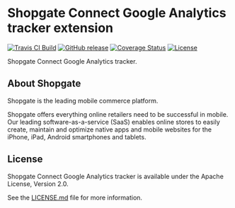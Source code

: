 # Shopgate Connect Google Analytics tracker extension

[![Travis CI Build](https://travis-ci.org/shopgate/tracking-ga-native.svg?branch=master)](https://travis-ci.org/shopgate/tracking-ga-native)
[![GitHub release](https://img.shields.io/github/release/shopgate/tracking-ga-native.svg)]()
[![Coverage Status](https://coveralls.io/repos/github/shopgate/tracking-ga-native/badge.svg?branch=master)](https://coveralls.io/github/shopgate/tracking-ga-native?branch=master)
[![License](https://img.shields.io/badge/License-Apache%202.0-blue.svg)](https://opensource.org/licenses/Apache-2.0)

Shopgate Connect Google Analytics tracker.

## About Shopgate

Shopgate is the leading mobile commerce platform.

Shopgate offers everything online retailers need to be successful in mobile. Our leading
software-as-a-service (SaaS) enables online stores to easily create, maintain and optimize native
apps and mobile websites for the iPhone, iPad, Android smartphones and tablets.

## License

Shopgate Connect Google Analytics tracker is available under the Apache License, Version 2.0.

See the [LICENSE.md](./LICENSE.md) file for more information.

